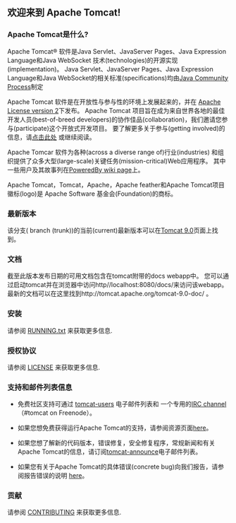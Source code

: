 ## 欢迎来到 Apache Tomcat!

### Apache Tomcat是什么?

Apache Tomcat® 软件是Java Servlet、JavaServer Pages、Java Expression Language和Java WebSocket
技术(technologies)的开源实现(implementation)。
Java Servlet、JavaServer Pages、Java Expression Language和Java WebSocket的相关标准(specifications)均由[Java Community Process](http://jcp.org/en/introduction/overview)制定

Apache Tomcat 软件是在开放性与参与性的环境上发展起来的，并在
[Apache License version 2](http://www.apache.org/licenses/)下发布。
Apache Tomcat 项目旨在成为来自世界各地的最佳开发人员(best-of-breed developers)的协作佳品(collaboration)，我们邀请您参与(participate)这个开放式开发项目。
要了解更多关于参与(getting involved)的信息，请[点击此处](http://tomcat.apache.org/getinvolved.html)
或继续阅读。

Apache Tomcar 软件为各种(across a diverse range of)行业(industries)
和组织提供了众多大型(large-scale)关键任务(mission-critical)Web应用程序。
其中一些用户及其故事列在[PoweredBy wiki page](http://wiki.apache.org/tomcat/PoweredBy)上。

Apache Tomcat，Tomcat，Apache，Apache feather和Apache Tomcat项目徽标(logo)是
Apache Software 基金会(Foundation)的商标。

### 最新版本

该分支( branch (trunk))的当前(current)最新版本可以在[Tomcat 9.0](https://tomcat.apache.org/download-90.cgi)页面上找到。

### 文档

截至此版本发布日期的可用文档包含在tomcat附带的docs webapp中。 
您可以通过启动tomcat并在浏览器中访问http//localhost:8080/docs/来访问该webapp。
最新的文档可以在这里找到http://tomcat.apache.org/tomcat-9.0-doc/ 。

### 安装
请参阅 [RUNNING.txt](RUNNING.txt) 来获取更多信息.

### 授权协议

请参阅 [LICENSE](LICENSE) 来获取更多信息.

### 支持和邮件列表信息

* 免费社区支持可通过
[tomcat-users](http://tomcat.apache.org/lists.html#tomcat-users) 电子邮件列表和
一个专用的[IRC channel](http://tomcat.apache.org/irc.html)（#tomcat on
Freenode）。

* 如果您想免费获得运行Apache Tomcat的支持，请参阅资源页面[here](http://tomcat.apache.org/findhelp.html)。

* 如果您想了解新的代码版本，错误修复，安全修复程序，常规新闻和有关Apache Tomcat的信息，请订阅[tomcat-announce](http://tomcat.apache.org/lists.html#tomcat-announce)电子邮件列表。

* 如果您有关于Apache Tomcat的具体错误(concrete bug)向我们报告，请参阅报告错误的说明
[here](http://tomcat.apache.org/bugreport.html)。

### 贡献

请参阅 [CONTRIBUTING](CONTRIBUTING.md) 来获取更多信息.
